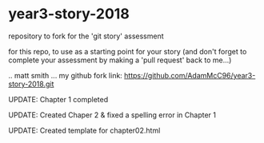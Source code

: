 # year3-story-2018
repository to fork for the 'git story' assessment

for this repo, to use as a starting point for your story
(and don't forget to complete your assessment by making a 'pull request' back to me...)

.. matt smith ...
my github fork link: https://github.com/AdamMcC96/year3-story-2018.git

UPDATE: Chapter 1 completed

UPDATE: Created Chaper 2 & fixed a spelling error in Chapter 1

UPDATE: Created template for chapter02.html
